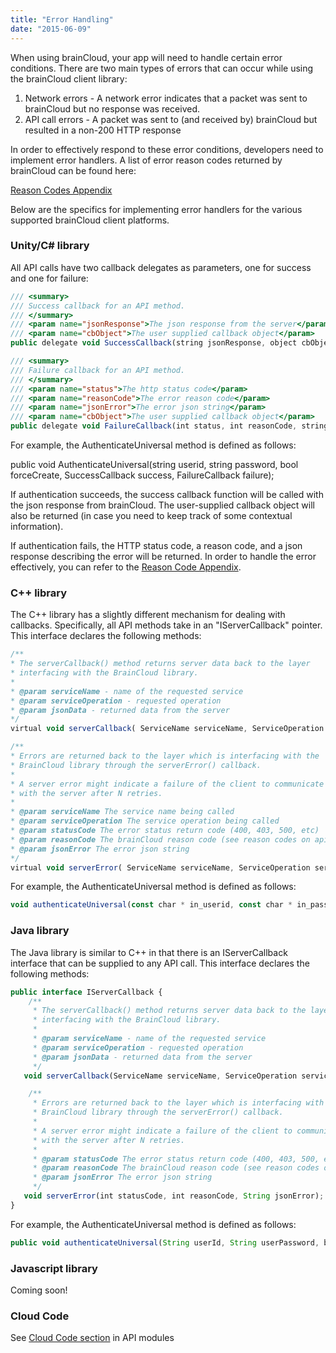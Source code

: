 ```yaml
---
title: "Error Handling"
date: "2015-06-09"
---
```


When using brainCloud, your app will need to handle certain error conditions. There are two main types of errors that can occur while using the brainCloud client library:

1. Network errors - A network error indicates that a packet was sent to brainCloud but no response was received.
2. API call errors - A packet was sent to (and received by) brainCloud but resulted in a non-200 HTTP response

In order to effectively respond to these error conditions, developers need to implement error handlers. A list of error reason codes returned by brainCloud can be found here:

[Reason Codes Appendix](/api/appendix/reasoncodes)

Below are the specifics for implementing error handlers for the various supported brainCloud client platforms.

### Unity/C# library

All API calls have two callback delegates as parameters, one for success and one for failure:
```js
/// <summary>
/// Success callback for an API method.
/// </summary>
/// <param name="jsonResponse">The json response from the server</param>
/// <param name="cbObject">The user supplied callback object</param>
public delegate void SuccessCallback(string jsonResponse, object cbObject);

/// <summary>
/// Failure callback for an API method.
/// </summary>
/// <param name="status">The http status code</param>
/// <param name="reasonCode">The error reason code</param>
/// <param name="jsonError">The error json string</param>
/// <param name="cbObject">The user supplied callback object</param>
public delegate void FailureCallback(int status, int reasonCode, string jsonError, object cbObject)
```
For example, the AuthenticateUniversal method is defined as follows:

public void AuthenticateUniversal(string userid, string password, bool forceCreate, SuccessCallback success, FailureCallback failure);

If authentication succeeds, the success callback function will be called with the json response from brainCloud. The user-supplied callback object will also be returned (in case you need to keep track of some contextual information).

If authentication fails, the HTTP status code, a reason code, and a json response describing the error will be returned. In order to handle the error effectively, you can refer to the [Reason Code Appendix](/api/appendix/reasoncodes).

### C++ library

The C++ library has a slightly different mechanism for dealing with callbacks. Specifically, all API methods take in an "IServerCallback" pointer. This interface declares the following methods:
```js
/**
* The serverCallback() method returns server data back to the layer
* interfacing with the BrainCloud library.
*
* @param serviceName - name of the requested service
* @param serviceOperation - requested operation
* @param jsonData - returned data from the server
*/
virtual void serverCallback( ServiceName serviceName, ServiceOperation serviceOperation, std::string const & jsonData) = 0;

/**
* Errors are returned back to the layer which is interfacing with the
* BrainCloud library through the serverError() callback.
*
* A server error might indicate a failure of the client to communicate
* with the server after N retries.
*
* @param serviceName The service name being called
* @param serviceOperation The service operation being called
* @param statusCode The error status return code (400, 403, 500, etc)
* @param reasonCode The brainCloud reason code (see reason codes on apidocs site)
* @param jsonError The error json string
*/
virtual void serverError( ServiceName serviceName, ServiceOperation serviceOperation, int statusCode, int reasonCode, const std::string & jsonError) = 0;
```
For example, the AuthenticateUniversal method is defined as follows:
```js
void authenticateUniversal(const char * in_userid, const char * in_password, bool in_forceCreate, IServerCallback * in_callback);
```
### Java library

The Java library is similar to C++ in that there is an IServerCallback interface that can be supplied to any API call. This interface declares the following methods:
```js
public interface IServerCallback {
    /**
     * The serverCallback() method returns server data back to the layer
     * interfacing with the BrainCloud library.
     *
     * @param serviceName - name of the requested service
     * @param serviceOperation - requested operation
     * @param jsonData - returned data from the server
     */
   void serverCallback(ServiceName serviceName, ServiceOperation serviceOperation, JSONObject jsonData);

    /**
     * Errors are returned back to the layer which is interfacing with the
     * BrainCloud library through the serverError() callback.
     *
     * A server error might indicate a failure of the client to communicate
     * with the server after N retries.
     *
     * @param statusCode The error status return code (400, 403, 500, etc)
     * @param reasonCode The brainCloud reason code (see reason codes on apidocs site)
     * @param jsonError The error json string
     */
   void serverError(int statusCode, int reasonCode, String jsonError);
}
```
For example, the AuthenticateUniversal method is defined as follows:
```js
public void authenticateUniversal(String userId, String userPassword, boolean forceCreate, IServerCallback callback);
```
### Javascript library

Coming soon!

### Cloud Code

See [Cloud Code section](/api/cc) in API modules
